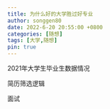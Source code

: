 ```yaml
---
title: 为什么好的大学胜过好专业
author: songgen80
date: 2022-6-20 20:55:00 +0800
categories: [随想]
tags: [大学,随想]
pin: true
---
```


2021年大学生毕业生数据情况

简历筛选逻辑

面试